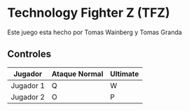 # Technology Fighter Z (TFZ)

Este juego esta hecho por Tomas Wainberg y Tomas Granda

## Controles

|  Jugador | Ataque Normal | Ultimate |
|----------|---------------|----------|
| Jugador 1| Q | W |
| Jugador 2| O | P |